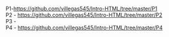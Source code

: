 P1-https://github.com/villegas545/Intro-HTML/tree/master/P1
<br>
P2 - https://github.com/villegas545/Intro-HTML/tree/master/P2
<br>
P3 -
<br>
P4 - https://github.com/villegas545/Intro-HTML/tree/master/P4
